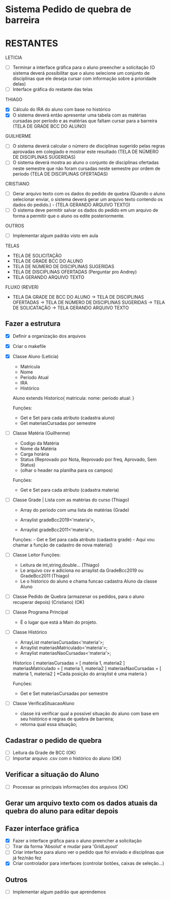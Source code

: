 # Sistema Pedido de quebra de barreira

# RESTANTES

LETICIA

- [ ] Terminar a interface gráfica para o aluno preencher a solicitação (O sistema deverá possibilitar que o aluno selecione um
      conjunto de disciplinas que ele deseja cursar com informação sobre a prioridade delas)
- [ ] Interface gráfica do restante das telas

THIAGO
- [x] Cálculo do IRA do aluno com base no histórico 
- [x] O sistema deverá então apresentar uma tabela com as matérias cursadas por período e as
matérias que faltam cursar para a barreira (TELA DE GRADE BCC DO ALUNO)

GUILHERME

- [ ] O sistema deverá calcular o número de disciplinas sugerido pelas regras aprovadas em colegiado e mostrar este resultado (TELA DE NÚMERO DE DISCIPLINAS SUGERIDAS)
- [ ] O sistema deverá mostra ao aluno o conjunto de disciplinas ofertadas neste semestre que não foram cursadas neste semestre por ordem de período
      (TELA DE DISCIPLINAS OFERTADAS)

CRISTIANO

- [ ] Gerar arquivo texto com os dados do pedido de quebra (Quando o aluno selecionar enviar, o sistema deverá gerar um arquivo texto contendo os dados do pedido.) - (TELA GERANDO ARQUIVO TEXTO)
- [ ] O sistema deve permitir salvar os dados do pedido em um arquivo de forma a permitir que o aluno os edite posteriormente.

OUTROS

- [ ] Implementar algum padrão visto em aula

TELAS

- TELA DE SOLICITAÇÃO
- TELA DE GRADE BCC DO ALUNO
- TELA DE NÚMERO DE DISCIPLINAS SUGERIDAS
- TELA DE DISCIPLINAS OFERTADAS (Perguntar pro Andrey)
- TELA GERANDO ARQUIVO TEXTO

FLUXO (REVER)

- TELA DA GRADE DE BCC DO ALUNO -> TELA DE DISCIPLINAS OFERTADAS -> TELA DE NÚMERO DE DISCIPLINAS SUGERIDAS -> TELA DE SOLICATAÇÃO -> TELA GERANDO ARQUIVO TEXTO

## Fazer a estrutura

- [x] Definir a organização dos arquivos
- [x] Criar o makefile
- [x] Classe Aluno (Leticia)

  - Matrícula
  - Nome
  - Período Atual
  - IRA
  - Histórico

  Aluno extends Historico{
  matricula:
  nome:
  periodo atual:
  }

  Funções:

  - Get e Set para cada atributo (cadastra aluno)
  - Get materiasCursadas por semestre

- [ ] Classe Matéria (Guilherme)

  - Codigo da Matéria
  - Nome da Matéria
  - Carga horária
  - Status (Reprovado por Nota, Reprovado por freq, Aprovado, Sem Status)
  - (olhar o header na planilha para os campos)

  Funções:

  - Get e Set para cada atributo (cadastra materia)

- [ ] Classe Grade | Lista com as matérias do curso (Thiago)

  - Array do período com uma lista de matérias (Grade)

  - Arraylist gradeBcc2019<'materia'>,
  - Arraylist gradeBcc2011<'materia'>,

  Funções: - Get e Set para cada atributo (cadastra grade) - Aqui vou chamar a função de cadastro de nova materia()

- [ ] Classe Leitor
      Funções:

  - Leitura de int,string,double... (Thiago)
  - Le arquivo csv e adiciona no arraylist da GradeBcc2019 ou GradeBcc2011 (Thiago)
  - Le o historico do aluno e chama funcao cadastra Aluno da classe Aluno

- [ ] Classe Pedido de Quebra (armazenar os pedidos, para o aluno recuperar depois) (Cristiano) (OK)

- [ ] Classe Programa Principal

  - É o lugar que está a Main do projeto.

- [ ] Classe Histórico

  - ArrayList materiasCursadas<'materia'>;
  - Arraylist materiasMatriculado<'materia'>;
  - Arraylist materiasNaoCursadas<'materia'>;

  Historico {
  materiasCursadas = [ materia 1, materia2 ]
  materiasMatriculado = [ materia 1, materia2 ]
  materiasNaoCursadas = [ materia 1, materia2 ]
  \*Cada posição do arraylist é uma materia
  }

  Funções:

  - Get e Set materiasCursadas por semestre

- [ ] Classe VerificaSituacaoAluno

  - classe irá verificar qual a possível situação do aluno com base em seu histórico e regras de quebra de barreira;
  - retorna qual essa situação;

## Cadastrar o pedido de quebra

- [ ] Leitura da Grade de BCC (OK)
- [ ] Importar arquivo .csv com o histórico do aluno (OK)

## Verificar a situação do Aluno

- [ ] Processar as principais informações dos arquivos (OK)

## Gerar um arquivo texto com os dados atuais da quebra do aluno para editar depois

## Fazer interface gráfica

- [x] Fazer a interface gráfica para o aluno preencher a solicitação
- [ ] Tirar da forma 'Absolut' e mudar para 'GridLayout'
- [ ] Criar interface para aluno ver o pedido que foi enviado e disciplinas que já fez/não fez
- [x] Criar controlador para interfaces (controlar botões, caixas de seleção...)

## Outros

- [ ] Implementar algum padrão que aprendemos
